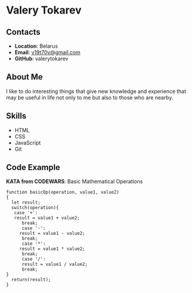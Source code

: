 # Valery Tokarev
## Contacts
* **Location**: Belarus 
* **Email**: v19t70v@gmail.com
* **GitHub**: valerytokarev
## About Me
I like to do interesting things that give new knowledge and experience that may be useful in life not only to me but also to those who are nearby.
## Skills
* HTML
* CSS
* JavaScript
* Git
## Code Example
**KATA from CODEWARS**: Basic Mathematical Operations
```
function basicOp(operation, value1, value2)
{
  let result;
  switch(operation){
   case '+':
   result = value1 + value2;
      break;
      case '-':
     result = value1 - value2;
      break;
      case '*':
     result = value1 * value2;
      break;
      case '/':
      result = value1 / value2;
      break;
}
  return(result);
}
```
